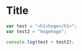# Title

```javascript
var test = "<h1>hoge</h1>";
var test2 = "hogehoge";

console.log(test + test2);
```
